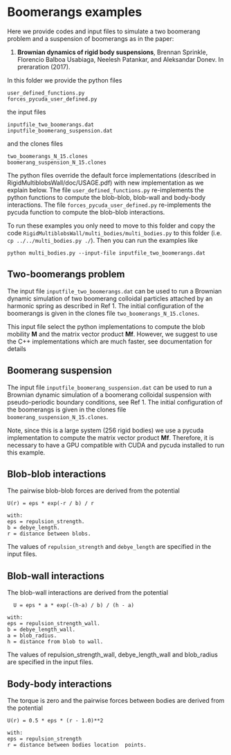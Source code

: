 # Boomerangs examples

Here we provide codes and input files to simulate a two boomerang
problem and a suspension of boomerangs as in the paper:

1. **Brownian dynamics of rigid body suspensions**, Brennan Sprinkle,
Florencio Balboa Usabiaga, Neelesh Patankar, and Aleksandar Donev. In
preraration (2017).

In this folder we provide the python files

```
user_defined_functions.py
forces_pycuda_user_defined.py
```

the input files

```
inputfile_two_boomerangs.dat
inputfile_boomerang_suspension.dat
```

and the clones files

```
two_boomerangs_N_15.clones
boomerang_suspension_N_15.clones
```

The python files override the default force implementations 
(described in RigidMultiblobsWall/doc/USAGE.pdf) with new implementation 
as we explain below.
The file `user_defined_functions.py` re-implements the python functions
to compute the blob-blob, blob-wall and body-body interactions.
The file `forces_pycuda_user_defined.py` re-implements the pycuda
function to compute the blob-blob interactions.

To run these examples you only need to move to this folder and 
copy the code `RigidMultiblobsWall/multi_bodies/multi_bodies.py` to
this folder
(i.e. `cp ../../multi_bodies.py ./`). Then you can run the
examples like 

```
python multi_bodies.py --input-file inputfile_two_boomerangs.dat
```

## Two-boomerangs problem
The input file `inputfile_two_boomerangs.dat` can be used to run a Brownian dynamic simulation
of two boomerang colloidal particles attached by an harmonic spring as
described in Ref 1. The initial configuration of the boomerangs is
given in the clones file `two_boomerangs_N_15.clones`.

This input file select the python implementations to compute the blob
mobility **M** and the matrix vector product **Mf**. However, we
suggest to use the C++ implementations which are much faster, see
documentation for details

## Boomerang suspension
The input file `inputfile_boomerang_suspension.dat` can be used to run a Brownian dynamic simulation
of a boomerang colloidal suspension with pseudo-periodic boundary
conditions, see Ref 1. The initial configuration of the boomerangs is
given in the clones file `boomerang_suspension_N_15.clones`.

Note, since this is a large system (256 rigid bodies) we use a pycuda implementation to
compute the matrix vector product **Mf**. Therefore, it is necessary
to have a GPU compatible with CUDA and pycuda installed to run this
example. 



## Blob-blob interactions
The pairwise blob-blob forces are derived from the potential

```
U(r) = eps * exp(-r / b) / r

with:
eps = repulsion_strength.
b = debye_length.
r = distance between blobs.
```

The values of `repulsion_strength` and `debye_length` are specified in the
input files.


## Blob-wall interactions
The blob-wall interactions are derived from the potential

```
  U = eps * a * exp(-(h-a) / b) / (h - a)

with:
eps = repulsion_strength_wall.
b = debye_length_wall.
a = blob_radius.
h = distance from blob to wall.
```

The values of repulsion_strength_wall, debye_length_wall and
blob_radius are specified in the input files.

## Body-body interactions
The torque is zero and the pairwise forces between bodies are derived from the
potential

```
U(r) = 0.5 * eps * (r - 1.0)**2

with:
eps = repulsion_strength
r = distance between bodies location  points.
```
